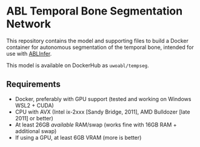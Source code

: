 # ABL Temporal Bone Segmentation Network

This repository contains the model and supporting files to build a Docker container for autonomous segmentation of the temporal bone, intended for use with [ABLInfer](https://github.com/Auditory-Biophysics-Lab/ablinfer).

This model is available on DockerHub as `uwoabl/tempseg`.

## Requirements
* Docker, preferably with GPU support (tested and working on Windows WSL2 + CUDA)
* CPU with AVX (Intel ix-2xxx [Sandy Bridge, 2011], AMD Bulldozer [late 2011] or better)
* At least 26GB *available* RAM/swap (works fine with 16GB RAM + additional swap)
* If using a GPU, at least 6GB VRAM (more is better)
